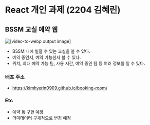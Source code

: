 # React 개인 과제 (2204 김혜린)
## BSSM 교실 예약 웹
![[video-to-webp output image]](https://im.ezgif.com/tmp/ezgif-1-0ec6fe532a.webp)

- BSSM 내에 빌릴 수 있는 교실을 볼 수 있다.
- 예약 중인지, 예약 가능한지 볼 수 있다.
- 위치, 최대 예약 가능 팀, 사용 시간, 예약 중인 팀 등 여러 정보를 알 수 있다.

### 배포 주소
- https://kimhyerin0909.github.io/booking-room/

### Etc
- 예약 폼 구현 예정
- 더미데이터 구체적으로 변경 예정